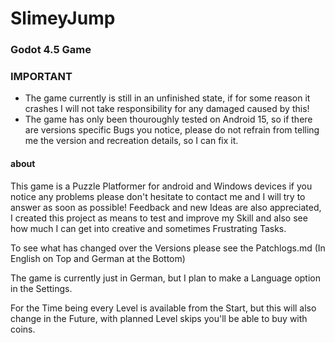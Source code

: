 # SlimeyJump
### Godot 4.5 Game

### IMPORTANT
- The game currently is still in an unfinished state, if for some reason it crashes I will not take responsibility for any damaged caused by this!
- The game has only been thouroughly tested on Android 15, so if there are versions specific Bugs you notice, please do not refrain from telling me the version and recreation details, so I can fix it.

#### about
This game is a Puzzle Platformer for android and Windows devices
if you notice any problems please don't hesitate to contact me and I will try to answer as soon as possible!
Feedback and new Ideas are also appreciated, I created this project as means to test and improve my Skill and also see how much I can get into creative and sometimes Frustrating Tasks.

To see what has changed over the Versions please see the Patchlogs.md (In English on Top and German at the Bottom)

The game is currently just in German, but I plan to make a Language option in the Settings.

For the Time being every Level is available from the Start, but this will also change in the Future, with planned Level skips you'll be able to buy with coins.


